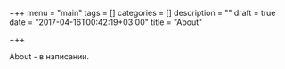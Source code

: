 +++
menu = "main"
tags = []
categories = []
description = ""
draft = true
date = "2017-04-16T00:42:19+03:00"
title = "About"

+++

About - в написании.
